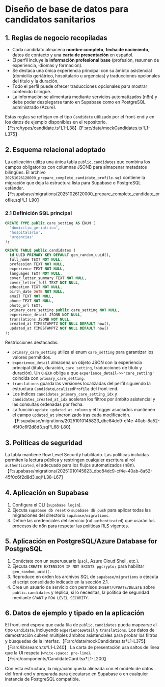 # Diseño de base de datos para candidatos sanitarios

## 1. Reglas de negocio recopiladas
- Cada candidato almacena **nombre completo**, **fecha de nacimiento**, datos de contacto y una **carta de presentación** en español.
- El perfil incluye la **información profesional base** (profesión, resumen de experiencia, idiomas y formación).
- Se destaca una única experiencia principal con su ámbito asistencial (domicilio geriátrico, hospitalario u urgencias) y traducciones opcionales del título y la duración.
- Todo el perfil puede ofrecer traducciones opcionales para mostrar contenido bilingüe.
- La información se alimentará mediante servicios automatizados (n8n) y debe poder desplegarse tanto en Supabase como en PostgreSQL administrado (Azure).

Estas reglas se reflejan en el tipo `Candidate` utilizado por el front-end y en los datos de ejemplo disponibles en el repositorio.【F:src/types/candidate.ts†L1-L38】【F:src/data/mockCandidates.ts†L1-L375】

## 2. Esquema relacional adoptado
La aplicación utiliza una única tabla `public.candidates` que combina los campos obligatorios con columnas JSONB para almacenar metadatos bilingües. El archivo `20251026120000_prepare_complete_candidate_profile.sql` contiene la migración que deja la estructura lista para Supabase o PostgreSQL estándar.【F:supabase/migrations/20251026120000_prepare_complete_candidate_profile.sql†L1-L90】

### 2.1 Definición SQL principal
```sql
CREATE TYPE public.care_setting AS ENUM (
  'domicilio_geriatrico',
  'hospitalario',
  'urgencias'
);

CREATE TABLE public.candidates (
  id UUID PRIMARY KEY DEFAULT gen_random_uuid(),
  full_name TEXT NOT NULL,
  profession TEXT NOT NULL,
  experience TEXT NOT NULL,
  languages TEXT NOT NULL,
  cover_letter_summary TEXT NOT NULL,
  cover_letter_full TEXT NOT NULL,
  education TEXT NOT NULL,
  birth_date DATE NOT NULL,
  email TEXT NOT NULL,
  phone TEXT NOT NULL,
  photo_url TEXT,
  primary_care_setting public.care_setting NOT NULL,
  experience_detail JSONB NOT NULL,
  translations JSONB NOT NULL,
  created_at TIMESTAMPTZ NOT NULL DEFAULT now(),
  updated_at TIMESTAMPTZ NOT NULL DEFAULT now()
);
```

Restricciones destacadas:
- `primary_care_setting` utiliza el enum `care_setting` para garantizar los valores permitidos.
- `experience_detail` almacena un objeto JSON con la experiencia principal (título, duración, `care_setting`, traducciones de título y duración). Un `CHECK` obliga a que `experience_detail->>'care_setting'` coincida con `primary_care_setting`.
- `translations` guarda las versiones localizadas del perfil siguiendo la estructura `CandidateLocalizedProfile` del front-end.
- Los índices `candidates_primary_care_setting_idx` y `candidates_created_at_idx` aceleran los filtros por ámbito asistencial y las consultas ordenadas por fecha.
- La función `update_updated_at_column` y el trigger asociados mantienen el campo `updated_at` sincronizado tras cada modificación.【F:supabase/migrations/20251010145823_dbc84dc9-cf4e-40ab-8a52-45f0c6f2d8d3.sql†L68-L80】

## 3. Políticas de seguridad
La tabla mantiene Row Level Security habilitado. Las políticas incluidas permiten la lectura pública y restringen cualquier escritura al rol `authenticated`, el adecuado para los flujos automatizados (n8n).【F:supabase/migrations/20251010145823_dbc84dc9-cf4e-40ab-8a52-45f0c6f2d8d3.sql†L38-L67】

## 4. Aplicación en Supabase
1. Configura el CLI (`supabase login`).
2. Ejecuta `supabase db reset` o `supabase db push` para aplicar todas las migraciones del directorio `supabase/migrations`.
3. Define las credenciales del servicio (rol `authenticated`) que usarán los procesos de n8n para respetar las políticas RLS vigentes.

## 5. Aplicación en PostgreSQL/Azure Database for PostgreSQL
1. Conéctate con un superusuario (`psql`, Azure Cloud Shell, etc.).
2. Ejecuta `CREATE EXTENSION IF NOT EXISTS pgcrypto;` para habilitar `gen_random_uuid()`.
3. Reproduce en orden los archivos SQL de `supabase/migrations` o ejecuta el script consolidado indicado en la sección 2.1.
4. Crea un usuario de servicio con permisos `INSERT/UPDATE/DELETE` sobre `public.candidates` y replica, si lo necesitas, la política de seguridad mediante `GRANT` y `ROW LEVEL SECURITY`.

## 6. Datos de ejemplo y tipado en la aplicación
El front-end espera que cada fila de `public.candidates` pueda mapearse al tipo `Candidate`, incluyendo `experienceDetail` y `translations`. Los datos de demostración cubren múltiples ámbitos asistenciales para probar los filtros y búsquedas de la interfaz.【F:src/data/mockCandidates.ts†L1-L375】【F:src/lib/search.ts†L1-L240】 La carta de presentación usa saltos de línea que la UI respeta (`white-space: pre-line`).【F:src/components/CandidateCard.tsx†L1-L200】

Con esta estructura, la migración queda alineada con el modelo de datos del front-end y preparada para ejecutarse en Supabase o en cualquier instancia de PostgreSQL compatible.
